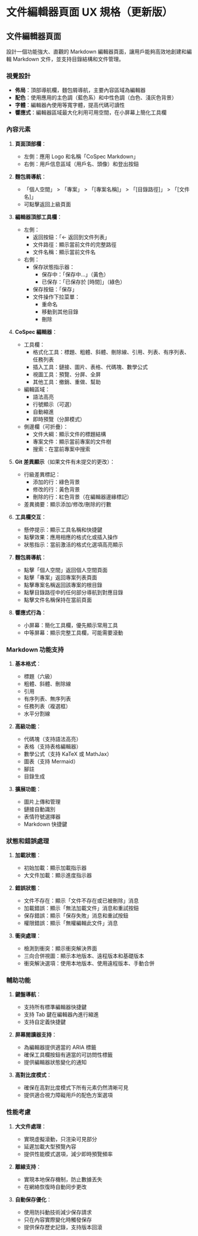 # 文件編輯器頁面 UX 規格（更新版）

## 文件編輯器頁面

設計一個功能強大、直觀的 Markdown 編輯器頁面，讓用戶能夠高效地創建和編輯 Markdown 文件，並支持目錄結構和文件管理。

### 視覺設計

- **佈局**：頂部導航欄，麵包屑導航，主要內容區域為編輯器
- **配色**：使用應用的主色調（藍色系）和中性色調（白色、淺灰色背景）
- **字體**：編輯器內使用等寬字體，提高代碼可讀性
- **響應式**：編輯器區域最大化利用可用空間，在小屏幕上簡化工具欄

### 內容元素

1. **頁面頂部欄**：
   - 左側：應用 Logo 和名稱「CoSpec Markdown」
   - 右側：用戶信息區域（用戶名、頭像）和登出按鈕

2. **麵包屑導航**：
   - 「個人空間」 > 「專案」 > 「[專案名稱]」 > 「[目錄路徑]」 > 「[文件名]」
   - 可點擊返回上級頁面

3. **編輯器頂部工具欄**：
   - 左側：
     - 返回按鈕：「← 返回到文件列表」
     - 文件路徑：顯示當前文件的完整路徑
     - 文件名稱：顯示當前文件名
   - 右側：
     - 保存狀態指示器：
       - 保存中：「保存中...」（黃色）
       - 已保存：「已保存於 [時間]」（綠色）
     - 保存按鈕：「保存」
     - 文件操作下拉菜單：
       - 重命名
       - 移動到其他目錄
       - 刪除

4. **CoSpec 編輯器**：
   - 工具欄：
     - 格式化工具：標題、粗體、斜體、刪除線、引用、列表、有序列表、任務列表
     - 插入工具：鏈接、圖片、表格、代碼塊、數學公式
     - 視圖工具：預覽、分屏、全屏
     - 其他工具：撤銷、重做、幫助
   - 編輯區域：
     - 語法高亮
     - 行號顯示（可選）
     - 自動縮進
     - 即時預覽（分屏模式）
   - 側邊欄（可折疊）：
     - 文件大綱：顯示文件的標題結構
     - 專案文件：顯示當前專案的文件樹
     - 搜索：在當前專案中搜索

5. **Git 差異顯示**（如果文件有未提交的更改）：
   - 行級差異標記：
     - 添加的行：綠色背景
     - 修改的行：黃色背景
     - 刪除的行：紅色背景（在編輯器邊緣標記）
   - 差異摘要：顯示添加/修改/刪除的行數
6. **工具欄交互**：
   - 懸停提示：顯示工具名稱和快捷鍵
   - 點擊效果：應用相應的格式化或插入操作
   - 狀態指示：當前激活的格式化選項高亮顯示

7. **麵包屑導航**：
   - 點擊「個人空間」返回個人空間頁面
   - 點擊「專案」返回專案列表頁面
   - 點擊專案名稱返回該專案的根目錄
   - 點擊目錄路徑中的任何部分導航到對應目錄
   - 點擊文件名稱保持在當前頁面

8. **響應式行為**：
   - 小屏幕：簡化工具欄，優先顯示常用工具
   - 中等屏幕：顯示完整工具欄，可能需要滾動

### Markdown 功能支持

1. **基本格式**：
   - 標題（六級）
   - 粗體、斜體、刪除線
   - 引用
   - 有序列表、無序列表
   - 任務列表（複選框）
   - 水平分割線

2. **高級功能**：
   - 代碼塊（支持語法高亮）
   - 表格（支持表格編輯器）
   - 數學公式（支持 KaTeX 或 MathJax）
   - 圖表（支持 Mermaid）
   - 腳註
   - 目錄生成

3. **擴展功能**：
   - 圖片上傳和管理
   - 鏈接自動識別
   - 表情符號選擇器
   - Markdown 快捷鍵

### 狀態和錯誤處理

1. **加載狀態**：
   - 初始加載：顯示加載指示器
   - 大文件加載：顯示進度指示器

2. **錯誤狀態**：
   - 文件不存在：顯示「文件不存在或已被刪除」消息
   - 加載錯誤：顯示「無法加載文件」消息和重試按鈕
   - 保存錯誤：顯示「保存失敗」消息和重試按鈕
   - 權限錯誤：顯示「無權編輯此文件」消息

3. **衝突處理**：
   - 檢測到衝突：顯示衝突解決界面
   - 三向合併視圖：顯示本地版本、遠程版本和基礎版本
   - 衝突解決選項：使用本地版本、使用遠程版本、手動合併

### 輔助功能

1. **鍵盤導航**：
   - 支持所有標準編輯器快捷鍵
   - 支持 Tab 鍵在編輯器內進行縮進
   - 支持自定義快捷鍵

2. **屏幕閱讀器支持**：
   - 為編輯器提供適當的 ARIA 標籤
   - 確保工具欄按鈕有適當的可訪問性標籤
   - 提供編輯器狀態變化的通知

3. **高對比度模式**：
   - 確保在高對比度模式下所有元素仍然清晰可見
   - 提供適合視力障礙用戶的配色方案選項

### 性能考慮

1. **大文件處理**：
   - 實現虛擬滾動，只渲染可見部分
   - 延遲加載大型預覽內容
   - 提供性能模式選項，減少即時預覽頻率

2. **離線支持**：
   - 實現本地保存機制，防止數據丟失
   - 在網絡恢復時自動同步更改

3. **自動保存優化**：
   - 使用防抖動技術減少保存請求
   - 只在內容實際變化時觸發保存
   - 提供保存歷史記錄，支持版本回滾
